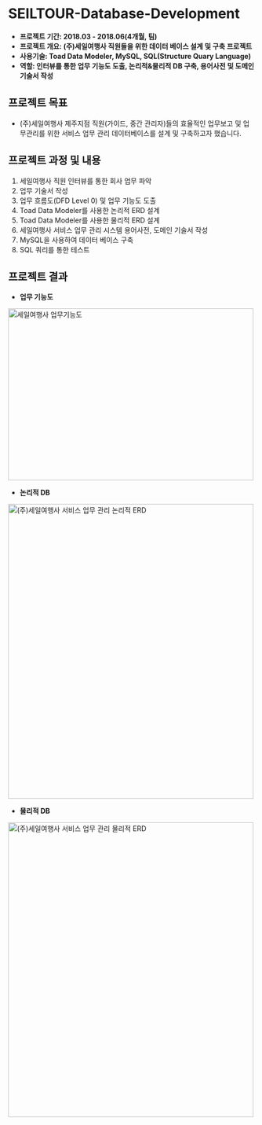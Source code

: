 # SEILTOUR-Database-Development

- **프로젝트 기간: 2018.03 - 2018.06(4개월, 팀)**
- **프로젝트 개요: (주)세일여행사 직원들을 위한 데이터 베이스 설계 및 구축 프로젝트**
- **사용기술: Toad Data Modeler, MySQL, SQL(Structure Quary Language)**
- **역할: 인터뷰를 통한 업무 기능도 도출, 논리적&물리적 DB 구축, 용어사전 및 도메인 기술서 작성**


## 프로젝트 목표
- (주)세일여행사 제주지점 직원(가이드, 중간 관리자)들의 효율적인 업무보고 및 업무관리를 위한 서비스 업무 관리 데이터베이스를 설계 및 구축하고자 했습니다.


## 프로젝트 과정 및 내용

1. 세일여행사 직원 인터뷰를 통한 회사 업무 파악
2. 업무 기술서 작성
3. 업무 흐름도(DFD Level 0) 및 업무 기능도 도출
4. Toad Data Modeler를 사용한 논리적 ERD 설계
5. Toad Data Modeler를 사용한 물리적 ERD 설계
6. 세일여행사 서비스 업무 관리 시스템 용어사전, 도메인 기술서 작성
7. MySQL을 사용하여 데이터 베이스 구축
8. SQL 쿼리를 통한 테스트

## 프로젝트 결과
- **업무 기능도**
<img width="500"  height="350" alt="세일여행사 업무기능도" src="https://user-images.githubusercontent.com/65681568/137960066-b7f7fa77-2d58-48d6-a577-7b522a0d4d83.PNG">

- **논리적 DB**
<img width="500"  height="600" alt="(주)세일여행사 서비스 업무 관리 논리적 ERD" src="https://user-images.githubusercontent.com/65681568/137959774-24f92889-56dc-478a-baf0-80a6327d1965.PNG">

- **물리적 DB** 
<img width="500"  height="600" alt="(주)세일여행사 서비스 업무 관리 물리적 ERD" src="https://user-images.githubusercontent.com/65681568/137959551-9aee6e91-5df2-4922-a4ae-5f192a9fe956.PNG">



